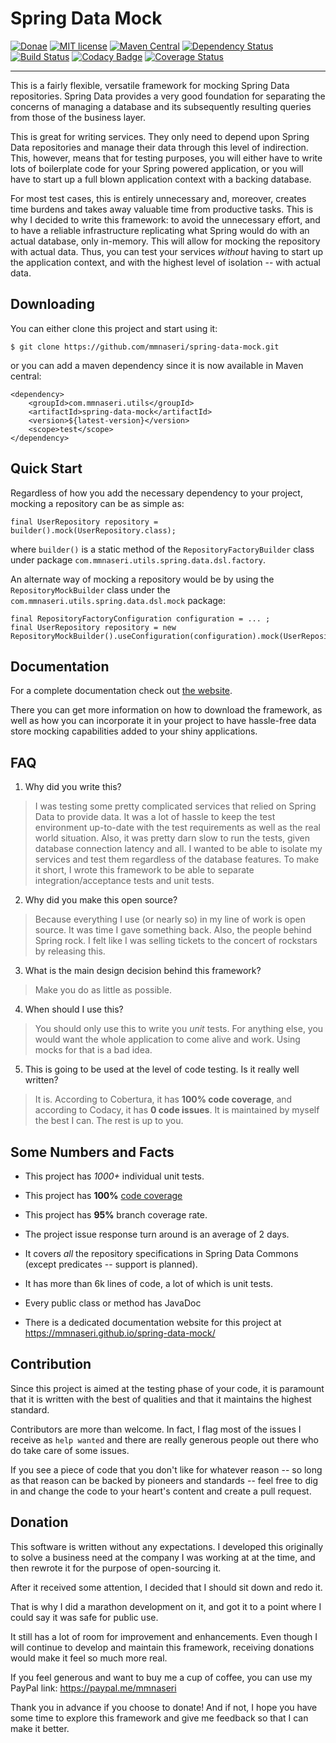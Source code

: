 
# Spring Data Mock

[![Donae](https://img.shields.io/badge/paypal-donate-yellow.svg)](https://paypal.me/mmnaseri)
[![MIT license](http://img.shields.io/badge/license-MIT-brightgreen.svg)](http://opensource.org/licenses/MIT)
[![Maven Central](https://maven-badges.herokuapp.com/maven-central/com.mmnaseri.utils/spring-data-mock/badge.svg)](https://maven-badges.herokuapp.com/maven-central/com.mmnaseri.utils/spring-data-mock)
[![Dependency Status](https://www.versioneye.com/user/projects/5709ee7dfcd19a00415b101a/badge.svg?style=flat)](https://www.versioneye.com/user/projects/5709ee7dfcd19a00415b101a)
[![Build Status](https://travis-ci.org/mmnaseri/spring-data-mock.svg?branch=master)](https://travis-ci.org/mmnaseri/spring-data-mock)
[![Codacy Badge](https://api.codacy.com/project/badge/grade/ad9f174fa0654a2b8c925b86973f272d)](https://www.codacy.com/app/mmnaseri/spring-data-mock)
[![Coverage Status](https://coveralls.io/repos/github/mmnaseri/spring-data-mock/badge.svg?branch=master)](https://coveralls.io/github/mmnaseri/spring-data-mock?branch=master)

-----------


This is a fairly flexible, versatile framework for mocking Spring Data repositories. Spring Data provides a very good
foundation for separating the concerns of managing a database and its subsequently resulting queries from those of the
business layer.

This is great for writing services. They only need to depend upon Spring Data repositories and manage their data through
this level of indirection. This, however, means that for testing purposes, you will either have to write lots of boilerplate
code for your Spring powered application, or you will have to start up a full blown application context with a backing
database.

For most test cases, this is entirely unnecessary and, moreover, creates time burdens and takes away valuable time from
productive tasks. This is why I decided to write this framework: to avoid the unnecessary effort, and to have a reliable
infrastructure replicating what Spring would do with an actual database, only in-memory. This will allow for mocking the
repository with actual data. Thus, you can test your services *without* having to start up the application context, and
with the highest level of isolation -- with actual data.

## Downloading

You can either clone this project and start using it:

    $ git clone https://github.com/mmnaseri/spring-data-mock.git

or you can add a maven dependency since it is now available in Maven central:

    <dependency>
        <groupId>com.mmnaseri.utils</groupId>
        <artifactId>spring-data-mock</artifactId>
        <version>${latest-version}</version>
        <scope>test</scope>
    </dependency>

## Quick Start

Regardless of how you add the necessary dependency to your project, mocking a repository can be as simple as:

    final UserRepository repository = builder().mock(UserRepository.class);
    
where `builder()` is a static method of the `RepositoryFactoryBuilder` class under package `com.mmnaseri.utils.spring.data.dsl.factory`.

An alternate way of mocking a repository would be by using the `RepositoryMockBuilder` class under the `com.mmnaseri.utils.spring.data.dsl.mock`
package:

    final RepositoryFactoryConfiguration configuration = ... ;
    final UserRepository repository = new RepositoryMockBuilder().useConfiguration(configuration).mock(UserRepository.class);
    
Documentation
-------------

For a complete documentation check out [the website](https://mmnaseri.github.io/spring-data-mock).

There you can get more information on how to download the framework, as well as how you can
incorporate it in your project to have hassle-free data store mocking capabilities added to
your shiny applications.

FAQ
-------------

  1. Why did you write this?

  > I was testing some pretty complicated services that relied on Spring Data to provide data. It was a lot of
  hassle to keep the test environment up-to-date with the test requirements as well as the real world situation.
  Also, it was pretty darn slow to run the tests, given database connection latency and all. I wanted to be able
  to isolate my services and test them regardless of the database features. To make it short, I wrote this
  framework to be able to separate integration/acceptance tests and unit tests.

  2. Why did you make this open source?

  > Because everything I use (or nearly so) in my line of work is open source. It was time I gave something back.
  Also, the people behind Spring rock. I felt like I was selling tickets to the concert of rockstars by releasing
  this.

  3. What is the main design decision behind this framework?

  > Make you do as little as possible.

  4. When should I use this?

  > You should only use this to write you *unit* tests. For anything else, you would want the whole application to
  come alive and work. Using mocks for that is a bad idea.

  5. This is going to be used at the level of code testing. Is it really well written?

  > It is. According to Cobertura, it has **100% code coverage**, and according to Codacy, it has **0 code issues**.
  It is maintained by myself the best I can. The rest is up to you.

Some Numbers and Facts
----------------------

  * This project has *1000+* individual unit tests.

  * This project has **100%** [code coverage](https://coveralls.io/github/mmnaseri/spring-data-mock)

  * This project has **95%** branch coverage rate.

  * The project issue response turn around is an average of 2 days.

  * It covers *all* the repository specifications in Spring Data Commons (except predicates -- support is planned).

  * It has more than 6k lines of code, a lot of which is unit tests.

  * Every public class or method has JavaDoc

  * There is a dedicated documentation website for this project at https://mmnaseri.github.io/spring-data-mock/

Contribution
------------

Since this project is aimed at the testing phase of your code, it is paramount that it is written with the best of
qualities and that it maintains the highest standard.

Contributors are more than welcome. In fact, I flag most of the issues I receive as `help wanted` and
there are really generous people out there who do take care of some issues.

If you see a piece of code that you don't like for whatever reason -- so long as that reason can be backed
by pioneers and standards -- feel free to dig in and change the code to your heart's content and create a
pull request.

Donation
--------

This software is written without any expectations. I developed this originally to solve a business need at
the company I was working at at the time, and then rewrote it for the purpose of open-sourcing it.

After it received some attention, I decided that I should sit down and redo it.

That is why I did a marathon development on it, and got it to a point where I could say it was safe for
public use.

It still has a lot of room for improvement and enhancements. Even though I will continue to develop and
maintain this framework, receiving donations would make it feel so much more real.

If you feel generous and want to buy me a cup of coffee, you can use my PayPal link: https://paypal.me/mmnaseri

Thank you in advance if you choose to donate! And if not, I hope you have some time to explore this framework
and give me feedback so that I can make it better.
